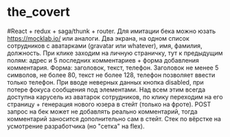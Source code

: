 # the_covert
#React + redux + saga/thunk + router. 
Для имитации бека можно юзать https://mocklab.io/ или аналоги.
Два экрана, на одном список сотрудников с аватарками (gravatar или whatever), имя, фамилия, должность. 
При клике заходим на личную страничку, тут к предыдущим полям: адрес и 5 последних комментариев + форма добавления комментария. 
Форма: заголовок, текст, телефон. Заголовок не менее 5 символов, не более 80, текст не более 128, телефон позволяет ввести только телефон.
При вводе неверных данных кнопка disabled, при потере фокуса сообщения под элементами. 
Над всем этим всегда доступна карусель из аватарок сотрудников, по клику переходим на его страницу + генерация нового юзера в стейт (только на фроте). 
POST запрос на бек может не добавлять реально комментарий, тогда комментарий заносится дополнительно сам в стейт. 
Стек по вёрстке на усмотрение разработчика (но "сетка" на flex).
